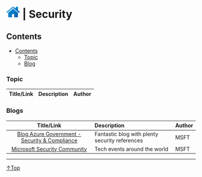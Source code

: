 # [![Home](/img/home.png)](../README.md "Home") | Security

## Contents
- [Contents](#contents)
    - [Topic](#Topic)
    - [Blog](#blog)


### Topic
| Title/Link | Description | Author |
| :--------: | :---------- | :----- |



### Blogs
|                                        Title/Link                                         | Description                                    | Author |
| :---------------------------------------------------------------------------------------: | :--------------------------------------------- | :----- |
| [Blog Azure Government - Security & Compliance](https://devblogs.microsoft.com/azuregov/) | Fantastic blog with plenty security references | MSFT   |
|             [Microsoft Security Community](https://aka.ms/SecurityCommunity)              | Tech events around the world                   | MSFT   |

___
[↑Top](#homeimghomepngreadmemd-home-security "Back to the top.")